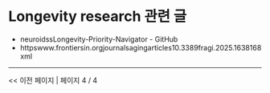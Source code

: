 # Longevity research 관련 글

- neuroidssLongevity-Priority-Navigator - GitHub
- httpswww.frontiersin.orgjournalsagingarticles10.3389fragi.2025.1638168xml

---
<< 이전 페이지  |  페이지 4 / 4